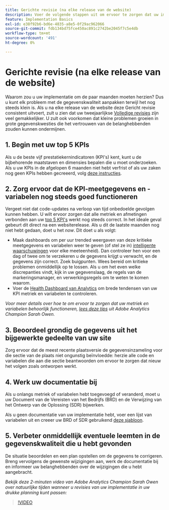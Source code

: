 ```yaml
---
title: Gerichte revisie (na elke release van de website)
description: Voer de volgende stappen uit om ervoor te zorgen dat uw implementatie foutloos en in overeenstemming met uw KPI's blijft.
feature: Implementation Basics
exl-id: e38f92b6-bd6e-4835-a8e5-0f29ac962066
source-git-commit: fdb134bd75fce450ac891c2742be2045f7c5e4db
workflow-type: tm+mt
source-wordcount: '491'
ht-degree: 0%

---
```


# Gerichte revisie (na elke release van de website)

Waarom zou u uw implementatie om de paar maanden moeten herzien? Dus u kunt elk probleem met de gegevenskwaliteit aanpakken terwijl het nog steeds klein is. Als u na elke release van de website deze Gericht revisie consistent uitvoert, zult u zien dat uw tweejaarlijkse [Volledige revisies](/help/implement/review/full-review.md) zijn veel gemakkelijker. U zult ook voorkomen dat kleine problemen groeien in grote gegevenskwesties die het vertrouwen van de belanghebbenden zouden kunnen ondermijnen.

## 1. Begin met uw top 5 KPIs

Als u de beste vijf prestatiekernindicatoren (KPI&#39;s) kent, kunt u de bijbehorende maatstaven en dimensies bepalen die u moet onderzoeken. Als u uw KPIs in de afgelopen 6 maanden niet hebt verfrist of als uw zaken nog geen KPIs hebben gecreeerd, volg [deze instructies](/help/implement/review/define-kpis.md).

## 2. Zorg ervoor dat de KPI-meetgegevens en -variabelen nog steeds goed functioneren

Vergeet niet dat code-updates na verloop van tijd onbedoelde gevolgen kunnen hebben. U wilt ervoor zorgen dat alle metriek en afmetingen verbonden aan uw [top 5 KPI&#39;s](/help/implement/review/define-kpis.md) werkt nog steeds correct. In het ideale geval gebeurt dit direct na een websiterelease. Als u dit de laatste maanden nog niet hebt gedaan, doet u het *now*. Dit doet u als volgt:

* Maak dashboards om per uur trended weergaven van deze kritieke meetgegevens en variabelen weer te geven (of stel ze in) [intelligente waarschuwingen](https://experienceleague.adobe.com/docs/analytics/components/alerts/intellligent-alerts.html) voor elke meeteenheid). Dan controleer hen voor een dag of twee om te verzekeren u de gegevens krijgt u verwacht, en de gegevens zijn correct. Zoek buigpunten. Wees bereid om kritieke problemen onmiddellijk op te lossen. Als u om het even welke discrepanties vindt, kijk in uw gegevenslaag, de regels van de markeringsmanager, en verwerkingsregels om te weten te komen waarom.
* Voer de [Health Dashboard van Analytics](https://express.adobe.com/page/tnNQGNlfzta3b/) om brede tendensen van uw KPI metriek en variabelen te controleren.

*Voor meer details over hoe te om ervoor te zorgen dat uw metriek en variabelen behoorlijk functioneren, [lees deze tips](https://experienceleaguecommunities.adobe.com/t5/adobe-analytics-discussions/my-five-best-tips-for-keeping-adobe-analytics-humming/td-p/388608) uit Adobe Analytics Champion Sarah Owen.*

## 3. Beoordeel grondig de gegevens uit het bijgewerkte gedeelte van uw site

Zorg ervoor dat de meest recente plaatsversie de gegevensinzameling voor die sectie van de plaats niet ongunstig beïnvloedde: herzie alle code en variabelen die aan die sectie beantwoorden om ervoor te zorgen dat nieuw het volgen zoals ontworpen werkt.

## 4. Werk uw documentatie bij

Als u onlangs metriek of variabelen hebt toegevoegd of veranderd, moet u uw Document van de Vereisten van het Bedrijfs (BRD) en de Verwijzing van het Ontwerp van de Oplossing (SDR) bijwerken.

Als u geen documentatie van uw implementatie hebt, voer een lijst van variabelen uit en creeer uw BRD of SDR gebruikend [deze sjabloon](https://experienceleague.adobe.com/docs/analytics-learn/tutorials/implementation/implementation-basics/creating-a-business-requirements-document.html#implementation).

## 5. Verbeter onmiddellijk eventuele leemten in de gegevenskwaliteit die u hebt gevonden

De situatie beoordelen en een plan opstellen om de gegevens te corrigeren. Breng vervolgens de gewenste wijzigingen aan, werk de documentatie bij en informeer uw belanghebbenden over de wijzigingen die u hebt aangebracht.

*Bekijk deze 2-minuten video van Adobe Analytics Champion Sarah Owen over natuurlijke tijden wanneer u revisies van uw implementatie in uw drukke planning kunt passen:*

>[!VIDEO](https://video.tv.adobe.com/v/328340/?quality=12&learn=on)
